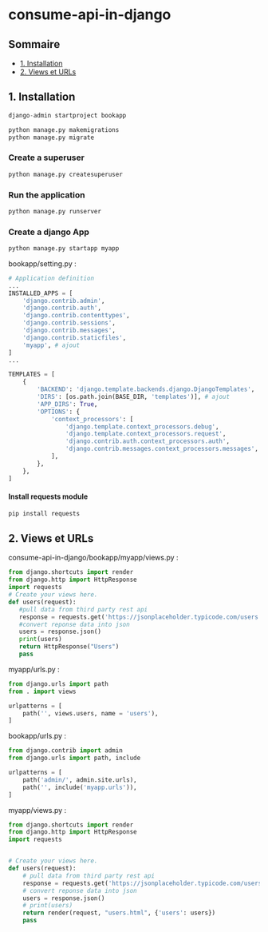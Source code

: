 # consume-api-in-django


## Sommaire 

* [1. Installation](#Section_1) 
* [2. Views et URLs](#Section_2) 


## 1. Installation<a class="anchor" id="section_1"></a>  

````python
django-admin startproject bookapp
````

````python
python manage.py makemigrations
python manage.py migrate
````

### Create a superuser
````python
python manage.py createsuperuser
````

### Run the application
````python
python manage.py runserver
````

### Create a django App
````python
python manage.py startapp myapp
````

bookapp/setting.py :
````python
# Application definition
...
INSTALLED_APPS = [
    'django.contrib.admin',
    'django.contrib.auth',
    'django.contrib.contenttypes',
    'django.contrib.sessions',
    'django.contrib.messages',
    'django.contrib.staticfiles',
    'myapp', # ajout
]
...

TEMPLATES = [
    {
        'BACKEND': 'django.template.backends.django.DjangoTemplates',
        'DIRS': [os.path.join(BASE_DIR, 'templates')], # ajout
        'APP_DIRS': True,
        'OPTIONS': {
            'context_processors': [
                'django.template.context_processors.debug',
                'django.template.context_processors.request',
                'django.contrib.auth.context_processors.auth',
                'django.contrib.messages.context_processors.messages',
            ],
        },
    },
]
````

#### Install requests module
````python
pip install requests
````

## 2. Views et URLs<a class="anchor" id="section_2"></a>

 consume-api-in-django/bookapp/myapp/views.py :
 ````python
from django.shortcuts import render
from django.http import HttpResponse
import requests
# Create your views here.
def users(request):
    #pull data from third party rest api
    response = requests.get('https://jsonplaceholder.typicode.com/users')
    #convert reponse data into json
    users = response.json()
    print(users)
    return HttpResponse("Users")
    pass
````

myapp/urls.py : 
````python
from django.urls import path
from . import views

urlpatterns = [
    path('', views.users, name = 'users'),
]
````

bookapp/urls.py : 
````python
from django.contrib import admin
from django.urls import path, include

urlpatterns = [
    path('admin/', admin.site.urls),
    path('', include('myapp.urls')),
]
````

myapp/views.py :
````python
from django.shortcuts import render
from django.http import HttpResponse
import requests


# Create your views here.
def users(request):
    # pull data from third party rest api
    response = requests.get('https://jsonplaceholder.typicode.com/users')
    # convert reponse data into json
    users = response.json()
    # print(users)
    return render(request, "users.html", {'users': users})
    pass

````